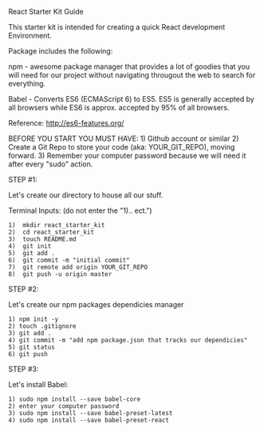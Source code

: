 React Starter Kit
Guide

This starter kit is intended for creating a quick React development Environment.

Package includes the following: 

npm - awesome package manager that provides a lot of goodies that you will need for our project without navigating througout the web to search for everything.

Babel - Converts ES6 (ECMAScript 6) to ES5. ES5 is generally accepted by all browsers while ES6 is approx. accepted by 95% of all browsers. 

Reference: http://es6-features.org/

BEFORE YOU START YOU MUST HAVE:
	1) Github account or similar
	2) Create a Git Repo to store your code (aka: YOUR_GIT_REPO), moving forward.
	3) Remember your computer password because we will need it after every "sudo" action. 

STEP #1: 

Let's create our directory to house all our stuff. 

Terminal Inputs: (do not enter the "1).. ect.")

	1)  mkdir react_starter_kit
	2)  cd react_starter_kit
	3)  touch README.md
	4)  git init
	5)  git add . 
	6)  git commit -m "initial commit"
	7)  git remote add origin YOUR_GIT_REPO
	8)  git push -u origin master

STEP #2: 

Let's create our npm packages dependicies manager

	1) npm init -y	
	2) touch .gitignore
	3) git add .
	4) git commit -m "add npm package.json that tracks our dependicies"
	5) git status
	6) git push

STEP #3:

Let's install Babel:
	
	1) sudo npm install --save babel-core
	2) enter your computer password
	3) sudo npm install --save babel-preset-latest
	4) sudo npm install --save babel-preset-react




